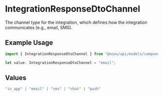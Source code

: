 # IntegrationResponseDtoChannel

The channel type for the integration, which defines how the integration communicates (e.g., email, SMS).

## Example Usage

```typescript
import { IntegrationResponseDtoChannel } from "@novu/api/models/components";

let value: IntegrationResponseDtoChannel = "email";
```

## Values

```typescript
"in_app" | "email" | "sms" | "chat" | "push"
```